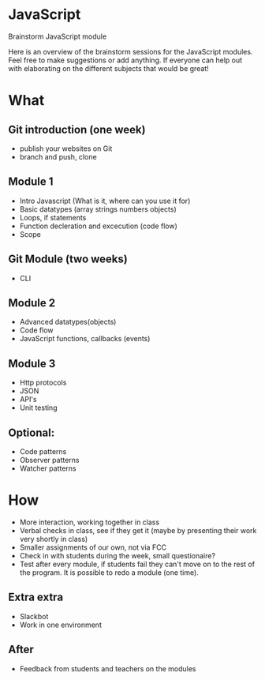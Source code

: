 # JavaScript
Brainstorm JavaScript module

Here is an overview of the brainstorm sessions for the JavaScript modules.
Feel free to make suggestions or add anything.
If everyone can help out with elaborating on the different subjects that would be great!


# What

## Git introduction (one week)
  * publish your websites on Git
  * branch and push, clone

## Module 1
 * Intro Javascript (What is it, where can you use it for)
 * Basic datatypes (array strings numbers objects)
 * Loops, if statements
 * Function decleration and excecution (code flow)
 * Scope

## Git Module (two weeks)
* CLI

## Module 2
 * Advanced datatypes(objects)
 * Code flow
 * JavaScript functions, callbacks (events)

## Module 3
 * Http protocols
 * JSON
 * API's
 * Unit testing

## Optional: 
 * Code patterns
 * Observer patterns
 * Watcher patterns


# How

 * More interaction, working together in class
 * Verbal checks in class, see if they get it (maybe by presenting their work very shortly in class)
 * Smaller assignments of our own, not via FCC
 * Check in with students during the week, small questionaire?
 * Test after every module, if students fail they can't move on to the rest of the program. It is possible to redo a module (one time).


## Extra extra
 * Slackbot 
 * Work in one environment 


## After
 * Feedback from students and teachers on the modules



